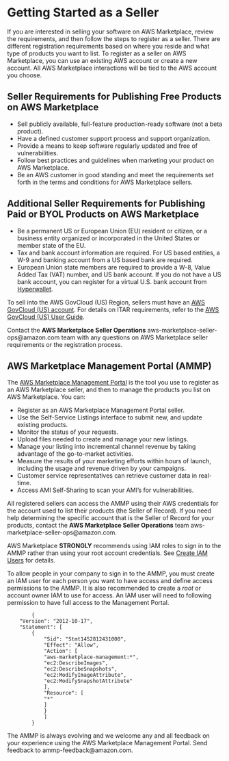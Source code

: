 # Getting Started as a Seller<a name="user-guide-for-sellers"></a>

 If you are interested in selling your software on AWS Marketplace, review the requirements, and then follow the steps to register as a seller\. There are different registration requirements based on where you reside and what type of products you want to list\. To register as a seller on AWS Marketplace, you can use an existing AWS account or create a new account\. All AWS Marketplace interactions will be tied to the AWS account you choose\. 

## Seller Requirements for Publishing Free Products on AWS Marketplace<a name="seller-requirements-for-publishing-free-products"></a>
+  Sell publicly available, full\-feature production\-ready software \(not a beta product\)\. 
+  Have a defined customer support process and support organization\. 
+  Provide a means to keep software regularly updated and free of vulnerabilities\. 
+  Follow best practices and guidelines when marketing your product on AWS Marketplace\. 
+  Be an AWS customer in good standing and meet the requirements set forth in the terms and conditions for AWS Marketplace sellers\. 

## Additional Seller Requirements for Publishing Paid or BYOL Products on AWS Marketplace<a name="additional-seller-requirements-for-paid-products"></a>
+  Be a permanent US or European Union \(EU\) resident or citizen, or a business entity organized or incorporated in the United States or member state of the EU\. 
+  Tax and bank account information are required\. For US based entities, a W\-9 and banking account from a US based bank are required\. 
+  European Union state members are required to provide a W\-8, Value Added Tax \(VAT\) number, and US bank account\. If you do not have a US bank account, you can register for a virtual U\.S\. bank account from [Hyperwallet](https://wssellers.hyperwallet.com/)\. 

 To sell into the AWS GovCloud \(US\) Region, sellers must have an [AWS GovCloud \(US\) account](https://aws.amazon.com/govcloud-us/getting-started/)\. For details on ITAR requirements, refer to the [AWS GovCloud \(US\) User Guide](http://docs.aws.amazon.com/govcloud-us/latest/UserGuide/govcloud-us-ug.pdf)\. 

 Contact the **AWS Marketplace Seller Operations** aws\-marketplace\-seller\-ops@amazon\.com team with any questions on AWS Marketplace seller requirements or the registration process\. 

## AWS Marketplace Management Portal \(AMMP\)<a name="management-portal"></a>

 The [AWS Marketplace Management Portal](https://aws.amazon.com/marketplace/management/tour) is the tool you use to register as an AWS Marketplace seller, and then to manage the products you list on AWS Marketplace\. You can: 
+  Register as an AWS Marketplace Management Portal seller\. 
+  Use the Self\-Service Listings interface to submit new, and update existing products\. 
+  Monitor the status of your requests\. 
+  Upload files needed to create and manage your new listings\. 
+  Manage your listing into incremental channel revenue by taking advantage of the go\-to\-market activities\. 
+  Measure the results of your marketing efforts within hours of launch, including the usage and revenue driven by your campaigns\. 
+  Customer service representatives can retrieve customer data in real\-time\. 
+  Access AMI Self\-Sharing to scan your AMI’s for vulnerabilities\. 

 All registered sellers can access the AMMP using their AWS credentials for the account used to list their products \(the Seller of Record\)\. If you need help determining the specific account that is the Seller of Record for your products, contact the **AWS Marketplace Seller Operations** team aws\-marketplace\-seller\-ops@amazon\.com\. 

 AWS Marketplace **STRONGLY** recommends using IAM roles to sign in to the AMMP rather than using your root account credentials\. See [Create IAM Users](https://docs.aws.amazon.com/IAM/latest/UserGuide/introduction_identity-management.html#intro-identity-users) for details\. 

 To allow people in your company to sign in to the AMMP, you must create an IAM user for each person you want to have access and define access permissions to the AMMP\. It is also recommended to create a *root* or account owner IAM to use for access\. An IAM user will need to following permission to have full access to the Management Portal\. 

```
        {
    "Version": "2012-10-17",
    "Statement": [
        {
            "Sid": "Stmt1452812431000",
            "Effect": "Allow",
            "Action": [
            "aws-marketplace-management:*",
            "ec2:DescribeImages",
            "ec2:DescribeSnapshots",
            "ec2:ModifyImageAttribute",
            "ec2:ModifySnapshotAttribute"
            ],
            "Resource": [
            "*"
            ]
            }
            ]
        }
```

 The AMMP is always evolving and we welcome any and all feedback on your experience using the AWS Marketplace Management Portal\. Send feedback to ammp\-feedback@amazon\.com\. 